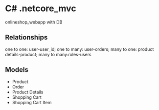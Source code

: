 # C# .netcore_mvc

onlineshop_webapp with DB

<!DOCTYPE html>
<html>
<body>

<h2>Relationships</h2> one to one: user-user_id; one to many: user-orders; many to one: product details-product; many to many:roles-users



<h2>Models</h2>

<ul>
<li>Product</li>
<li>Order</li>
<li>Product Details</li>
<li>Shopping Cart</li>
<li>Shopping Cart Item</li>
</ul>

</body>
</html>
